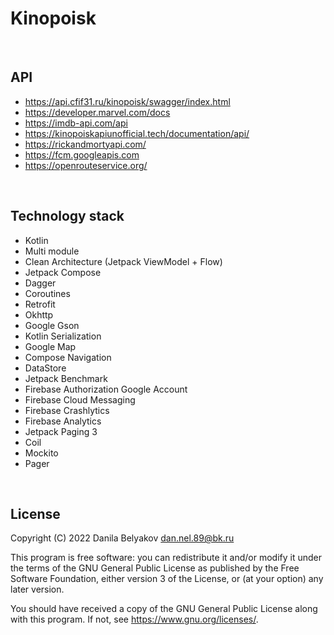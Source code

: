 
# Kinopoisk
<br>

## API
- <https://api.cfif31.ru/kinopoisk/swagger/index.html>
- <https://developer.marvel.com/docs>
- <https://imdb-api.com/api>
- <https://kinopoiskapiunofficial.tech/documentation/api/>
- <https://rickandmortyapi.com/>
- <https://fcm.googleapis.com>
- <https://openrouteservice.org/>
<br>

## Technology stack
- Kotlin
- Multi module
- Clean Architecture (Jetpack ViewModel + Flow)
- Jetpack Compose
- Dagger
- Coroutines
- Retrofit
- Okhttp
- Google Gson
- Kotlin Serialization
- Google Map
- Compose Navigation
- DataStore
- Jetpack Benchmark
- Firebase Authorization Google Account
- Firebase Cloud Messaging
- Firebase Crashlytics
- Firebase Analytics
- Jetpack Paging 3
- Coil
- Mockito
- Pager
<br>

## License
Copyright (C) 2022 Danila Belyakov dan.nel.89@bk.ru

This program is free software: you can redistribute it and/or modify
it under the terms of the GNU General Public License as published by
the Free Software Foundation, either version 3 of the License, or
(at your option) any later version.

You should have received a copy of the GNU General Public License
along with this program.  If not, see <https://www.gnu.org/licenses/>.
